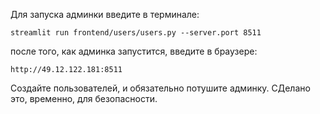 Для запуска админки введите в терминале:

```
streamlit run frontend/users/users.py --server.port 8511
```

после того, как админка запустится, введите в браузере:

```
http://49.12.122.181:8511
```

Создайте пользователей, и обязательно потушите админку.
СДелано это, временно, для безопасности.
